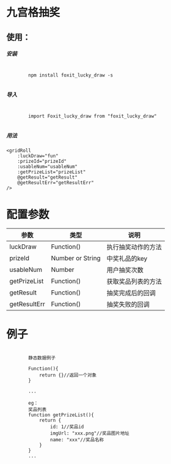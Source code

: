 # 九宫格抽奖

## 使用：

##### 安装

<pre>
    <code>
        npm install foxit_lucky_draw -s
    </code>
</pre>

##### 导入

<pre>
    <code>
        import Foxit_lucky_draw from "foxit_lucky_draw"
    </code>
</pre>

##### 用法

```
<gridRoll
    :luckDraw="fun"
    :prizeId="prizeId"
    :usableNum="usableNum"
    :getPrizeList="prizeList"
    @getResult="getResult"
    @getResultErr="getResultErr"
/>
```


# 配置参数

参数  | 类型 | 说明
------------- | ------------- |-------------
luckDraw  | Function() | 执行抽奖动作的方法
prizeId  | Number or String | 中奖礼品的key
usableNum  | Number | 用户抽奖次数
getPrizeList  | Function() | 获取奖品列表的方法
getResult  | Function() | 抽奖完成后的回调
getResultErr  | Function() | 抽奖失败的回调


# 例子

<pre>
    <code>
        静态数据例子

        Function(){
            return {}//返回一个对象
        }

        ...

        eg：
        奖品列表
        function getPrizeList(){
            return {
                id: 1//奖品id
                imgUrl: "xxx.png"//奖品图片地址
                name: "xxx"//奖品名称
            }
        }
        ...
    </code>
</pre>